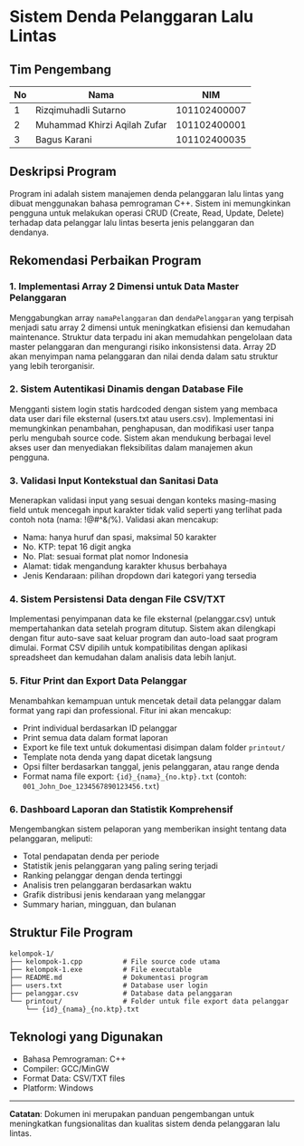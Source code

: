 # Sistem Denda Pelanggaran Lalu Lintas

## Tim Pengembang
| No | Nama | NIM |
|----|------|-----|
| 1 | Rizqimuhadli Sutarno | 101102400007 |
| 2 | Muhammad Khirzi Aqilah Zufar | 101102400001 |
| 3 | Bagus Karani | 101102400035 |

## Deskripsi Program
Program ini adalah sistem manajemen denda pelanggaran lalu lintas yang dibuat menggunakan bahasa pemrograman C++. Sistem ini memungkinkan pengguna untuk melakukan operasi CRUD (Create, Read, Update, Delete) terhadap data pelanggar lalu lintas beserta jenis pelanggaran dan dendanya.

## Rekomendasi Perbaikan Program

### 1. **Implementasi Array 2 Dimensi untuk Data Master Pelanggaran**
Menggabungkan array `namaPelanggaran` dan `dendaPelanggaran` yang terpisah menjadi satu array 2 dimensi untuk meningkatkan efisiensi dan kemudahan maintenance. Struktur data terpadu ini akan memudahkan pengelolaan data master pelanggaran dan mengurangi risiko inkonsistensi data. Array 2D akan menyimpan nama pelanggaran dan nilai denda dalam satu struktur yang lebih terorganisir.

### 2. **Sistem Autentikasi Dinamis dengan Database File**
Mengganti sistem login statis hardcoded dengan sistem yang membaca data user dari file eksternal (users.txt atau users.csv). Implementasi ini memungkinkan penambahan, penghapusan, dan modifikasi user tanpa perlu mengubah source code. Sistem akan mendukung berbagai level akses user dan menyediakan fleksibilitas dalam manajemen akun pengguna.

### 3. **Validasi Input Kontekstual dan Sanitasi Data**
Menerapkan validasi input yang sesuai dengan konteks masing-masing field untuk mencegah input karakter tidak valid seperti yang terlihat pada contoh nota (nama: !@#$%^^&&*(^&$^&*(*%). Validasi akan mencakup:
- Nama: hanya huruf dan spasi, maksimal 50 karakter
- No. KTP: tepat 16 digit angka
- No. Plat: sesuai format plat nomor Indonesia
- Alamat: tidak mengandung karakter khusus berbahaya
- Jenis Kendaraan: pilihan dropdown dari kategori yang tersedia

### 4. **Sistem Persistensi Data dengan File CSV/TXT**
Implementasi penyimpanan data ke file eksternal (pelanggar.csv) untuk mempertahankan data setelah program ditutup. Sistem akan dilengkapi dengan fitur auto-save saat keluar program dan auto-load saat program dimulai. Format CSV dipilih untuk kompatibilitas dengan aplikasi spreadsheet dan kemudahan dalam analisis data lebih lanjut.

### 5. **Fitur Print dan Export Data Pelanggar**
Menambahkan kemampuan untuk mencetak detail data pelanggar dalam format yang rapi dan professional. Fitur ini akan mencakup:
- Print individual berdasarkan ID pelanggar
- Print semua data dalam format laporan
- Export ke file text untuk dokumentasi disimpan dalam folder `printout/`
- Template nota denda yang dapat dicetak langsung
- Opsi filter berdasarkan tanggal, jenis pelanggaran, atau range denda
- Format nama file export: `{id}_{nama}_{no.ktp}.txt` (contoh: `001_John_Doe_1234567890123456.txt`)

### 6. **Dashboard Laporan dan Statistik Komprehensif**
Mengembangkan sistem pelaporan yang memberikan insight tentang data pelanggaran, meliputi:
- Total pendapatan denda per periode
- Statistik jenis pelanggaran yang paling sering terjadi
- Ranking pelanggar dengan denda tertinggi
- Analisis tren pelanggaran berdasarkan waktu
- Grafik distribusi jenis kendaraan yang melanggar
- Summary harian, mingguan, dan bulanan

## Struktur File Program
```
kelompok-1/
├── kelompok-1.cpp          # File source code utama
├── kelompok-1.exe          # File executable
├── README.md               # Dokumentasi program
├── users.txt               # Database user login
├── pelanggar.csv           # Database data pelanggaran
└── printout/               # Folder untuk file export data pelanggar
    └── {id}_{nama}_{no.ktp}.txt
```

## Teknologi yang Digunakan
- Bahasa Pemrograman: C++
- Compiler: GCC/MinGW
- Format Data: CSV/TXT files
- Platform: Windows

---
**Catatan**: Dokumen ini merupakan panduan pengembangan untuk meningkatkan fungsionalitas dan kualitas sistem denda pelanggaran lalu lintas.
